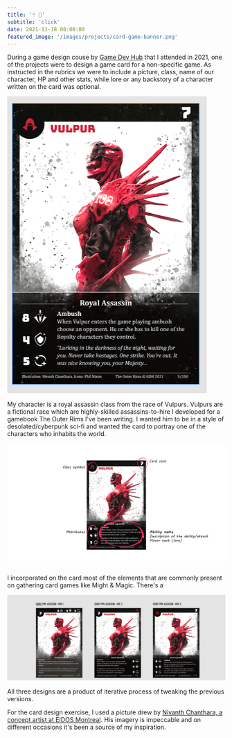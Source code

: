 ```yaml
---
title: '🃏 💭'
subtitle: 'click'
date: 2021-11-18 00:00:00
featured_image: '/images/projects/card-game-banner.png'
---
```


During a game design couse by <a href="https://www.gamedevhub.cz/">Game Dev Hub</a> that I attended in 2021, one of the projects were to design a game card for a non-specific game. As instructed in the rubrics we were to include a picture, class, name of our character, HP and other stats, while lore or any backstory of a character written on the card was optional.

![](/images/projects/vulpur-card.PNG)

My character is a royal assassin class from the race of Vulpurs. Vulpurs are a fictional race which are highly-skilled assassins-to-hire I developed for a gamebook The Outer Rims I've been writing. I wanted him to be in a style of desolated/cyberpunk sci-fi and wanted the card to portray one of the characters who inhabits the world.

![](/images/projects/vulpur-desc.png)

I incorporated on the card most of the elements that are commonly present on gathering card games like Might & Magic. There's a

![](/images/projects/card-variations.png)

All three designs are a product of iterative process of tweaking the previous versions.  

For the card design exercise, I used a picture drew by <a href="https://www.idea-academy.eu/concept-art-nivanh-chanthara-en">Nivanth Chanthara, a concept artist at EIDOS Montreal</a>. His imagery is impeccable and on different occasions it's been a source of my inspiration.